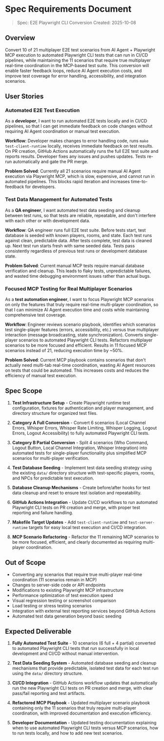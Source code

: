 # Spec Requirements Document

> Spec: E2E Playwright CLI Conversion
> Created: 2025-10-08

## Overview

Convert 10 of 21 multiplayer E2E test scenarios from AI Agent + Playwright MCP execution to automated Playwright CLI tests that can run in CI/CD pipelines, while maintaining the 11 scenarios that require true multiplayer real-time coordination in the MCP-based test suite. This conversion will enable faster feedback loops, reduce AI Agent execution costs, and improve test coverage for error handling, accessibility, and integration scenarios.

## User Stories

### Automated E2E Test Execution

As a **developer**, I want to run automated E2E tests locally and in CI/CD pipelines, so that I can get immediate feedback on code changes without requiring AI Agent coordination or manual test execution.

**Workflow**: Developer makes changes to error handling code, runs `make test-client-runtime` locally, receives immediate feedback on test results. On PR creation, GitHub Actions automatically runs the full E2E test suite and reports results. Developer fixes any issues and pushes updates. Tests re-run automatically and gate the PR merge.

**Problem Solved**: Currently all 21 scenarios require manual AI Agent execution via Playwright MCP, which is slow, expensive, and cannot run in automated pipelines. This blocks rapid iteration and increases time-to-feedback for developers.

### Test Data Management for Automated Tests

As a **QA engineer**, I want automated test data seeding and cleanup between test runs, so that tests are reliable, repeatable, and don't interfere with each other or with development data.

**Workflow**: QA engineer runs full E2E test suite. Before tests start, test database is seeded with known players, rooms, and state. Each test runs against clean, predictable data. After tests complete, test data is cleaned up. Next test run starts fresh with same seeded data. Tests pass consistently regardless of previous test runs or development database state.

**Problem Solved**: Current manual MCP tests require manual database verification and cleanup. This leads to flaky tests, unpredictable failures, and wasted time debugging environment issues rather than actual bugs.

### Focused MCP Testing for Real Multiplayer Scenarios

As a **test automation engineer**, I want to focus Playwright MCP scenarios on only the features that truly require real-time multi-player coordination, so that I can minimize AI Agent execution time and costs while maintaining comprehensive test coverage.

**Workflow**: Engineer reviews scenario playbook, identifies which scenarios test single-player features (errors, accessibility, etc.) versus true multiplayer interaction (message broadcasting, state synchronization). Converts single-player scenarios to automated Playwright CLI tests. Refactors multiplayer scenarios to be more focused and efficient. Results in 11 focused MCP scenarios instead of 21, reducing execution time by ~50%.

**Problem Solved**: Current MCP playbook contains scenarios that don't actually need multi-tab real-time coordination, wasting AI Agent resources on tests that could be automated. This increases costs and reduces the efficiency of manual test execution.

## Spec Scope

1. **Test Infrastructure Setup** - Create Playwright runtime test configuration, fixtures for authentication and player management, and directory structure for organized test files.

2. **Category A Full Conversion** - Convert 6 scenarios (Local Channel Errors, Whisper Errors, Whisper Rate Limiting, Whisper Logging, Logout Errors, Logout Accessibility) to fully automated Playwright CLI tests.

3. **Category B Partial Conversion** - Split 4 scenarios (Who Command, Logout Button, Local Channel Integration, Whisper Integration) into automated tests for single-player functionality plus simplified MCP scenarios for multi-player verification.

4. **Test Database Seeding** - Implement test data seeding strategy using the existing `data/` directory structure with test-specific players, rooms, and NPCs for predictable test execution.

5. **Database Cleanup Mechanisms** - Create before/after hooks for test data cleanup and reset to ensure test isolation and repeatability.

6. **GitHub Actions Integration** - Update CI/CD workflows to run automated Playwright CLI tests on PR creation and merge, with proper test reporting and failure handling.

7. **Makefile Target Updates** - Add `test-client-runtime` and `test-server-runtime` targets for easy local test execution and CI/CD integration.

8. **MCP Scenario Refactoring** - Refactor the 11 remaining MCP scenarios to be more focused, efficient, and clearly documented as requiring multi-player coordination.

## Out of Scope

- Converting any scenarios that require true multi-player real-time coordination (11 scenarios remain in MCP)
- Changes to server-side code or API endpoints
- Modifications to existing Playwright MCP infrastructure
- Performance optimization of test execution speed
- Visual regression testing or screenshot comparison
- Load testing or stress testing scenarios
- Integration with external test reporting services beyond GitHub Actions
- Automated test data generation beyond basic seeding

## Expected Deliverable

1. **Fully Automated Test Suite** - 10 scenarios (6 full + 4 partial) converted to automated Playwright CLI tests that run successfully in local development and CI/CD without manual intervention.

2. **Test Data Seeding System** - Automated database seeding and cleanup mechanisms that provide predictable, isolated test data for each test run using the `data/` directory structure.

3. **CI/CD Integration** - GitHub Actions workflow updates that automatically run the new Playwright CLI tests on PR creation and merge, with clear pass/fail reporting and test artifacts.

4. **Refactored MCP Playbook** - Updated multiplayer scenario playbook containing only the 11 scenarios that truly require multi-player coordination, with improved documentation and execution efficiency.

5. **Developer Documentation** - Updated testing documentation explaining when to use automated Playwright CLI tests versus MCP scenarios, how to run tests locally, and how to add new test scenarios.

